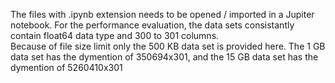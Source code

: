 The files with .ipynb extension needs to be opened / imported in a Jupiter notebook. 
For the performance evaluation, the data sets consistantly contain float64 data type and 300 to 301 columns.  
Because of file size limit only the 500 KB data set is provided here.  The 1 GB data set has the dymention of 350694x301, and the 15 GB data set has the dymention of 5260410x301
